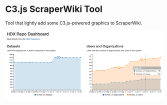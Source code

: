 C3.js ScraperWiki Tool
======================

Tool that lightly add some C3.js-powered graphics to ScraperWiki.

![Dashboard Image](https://raw.githubusercontent.com/luiscape/scraperwiki_c3js_tool/master/dashboard.png)
